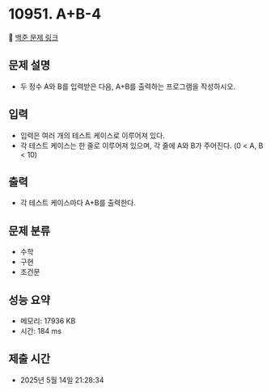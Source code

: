 # 10951. A+B-4  
🔗 [백준 문제 링크](https://www.acmicpc.net/problem/10951)

## 문제 설명
- 두 정수 A와 B를 입력받은 다음, A+B를 출력하는 프로그램을 작성하시오.
## 입력
- 입력은 여러 개의 테스트 케이스로 이루어져 있다.
- 각 테스트 케이스는 한 줄로 이루어져 있으며, 각 줄에 A와 B가 주어진다. (0 < A, B < 10)
## 출력
- 각 테스트 케이스마다 A+B를 출력한다.
## 문제 분류
- 수학
- 구현
- 조건문
## 성능 요약
- 메모리: 17936 KB
- 시간: 184 ms
## 제출 시간
- 2025년 5월 14일 21:28:34
